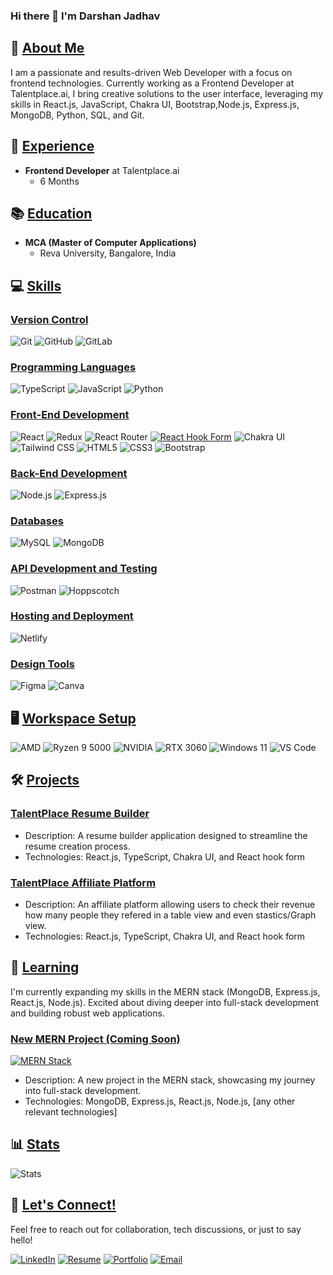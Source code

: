 ### Hi there 👋 I'm Darshan Jadhav

## 🚀 [About Me]()

I am a passionate and results-driven Web Developer with a focus on frontend technologies. Currently working as a Frontend Developer at Talentplace.ai, I bring creative solutions to the user interface, leveraging my skills in React.js, JavaScript, Chakra UI, Bootstrap,Node.js, Express.js, MongoDB, Python, SQL, and Git.


## 🏢 [Experience]()

- **Frontend Developer** at Talentplace.ai
  - 6 Months


## 📚 [Education]()

- **MCA (Master of Computer Applications)**
  - Reva University, Bangalore, India


## 💻 [Skills]()

### [Version Control]()

![Git](https://img.shields.io/badge/-Git-F05032?style=flat&logo=git&logoColor=white)
![GitHub](https://img.shields.io/badge/-GitHub-181717?style=flat&logo=github&logoColor=white)
![GitLab](https://img.shields.io/badge/-GitLab-FCA121?style=flat&logo=gitlab&logoColor=white)

### [Programming Languages]()

![TypeScript](https://img.shields.io/badge/-TypeScript-3178C6?style=flat&logo=typescript&logoColor=white)
![JavaScript](https://img.shields.io/badge/-JavaScript-F7DF1E?style=flat&logo=javascript&logoColor=black)
![Python](https://img.shields.io/badge/-Python-3776AB?style=flat&logo=python&logoColor=white)

### [Front-End Development]()

![React](https://img.shields.io/badge/-React-61DAFB?style=flat&logo=react&logoColor=white)
![Redux](https://img.shields.io/badge/-Redux-764ABC?style=flat&logo=redux&logoColor=white)
![React Router](https://img.shields.io/badge/-React_Router-CA4245?style=flat&logo=react-router&logoColor=white)
[![React Hook Form](https://img.shields.io/badge/-React_Hook_Form-17A2B8?style=flat&logo=react&logoColor=white)](https://react-hook-form.com/)
![Chakra UI](https://img.shields.io/badge/-Chakra_UI-319795?style=flat&logo=chakra-ui&logoColor=white)
![Tailwind CSS](https://img.shields.io/badge/-Tailwind_CSS-38B2AC?style=flat&logo=tailwind-css&logoColor=white)
![HTML5](https://img.shields.io/badge/-HTML5-E34F26?style=flat&logo=html5&logoColor=white)
![CSS3](https://img.shields.io/badge/-CSS3-1572B6?style=flat&logo=css3&logoColor=white)
![Bootstrap](https://img.shields.io/badge/-Bootstrap-7952B3?style=flat&logo=bootstrap&logoColor=white)

### [Back-End Development]()

![Node.js](https://img.shields.io/badge/-Node.js-339933?style=flat&logo=node.js&logoColor=white)
![Express.js](https://img.shields.io/badge/-Express.js-000000?style=flat&logo=express&logoColor=white)

### [Databases]()

![MySQL](https://img.shields.io/badge/-MySQL-4479A1?style=flat&logo=mysql&logoColor=white)
![MongoDB](https://img.shields.io/badge/-MongoDB-47A248?style=flat&logo=mongodb&logoColor=white)

### [API Development and Testing]()

![Postman](https://img.shields.io/badge/-Postman-FF6C37?style=flat&logo=postman&logoColor=white)
![Hoppscotch](https://img.shields.io/badge/-Hoppscotch-FF7139?style=flat&logo=hoppscotch&logoColor=white)

### [Hosting and Deployment]()

![Netlify](https://img.shields.io/badge/-Netlify-00C7B7?style=flat&logo=netlify&logoColor=white)

### [Design Tools]()
![Figma](https://img.shields.io/badge/-Figma-F24E1E?style=flat&logo=figma&logoColor=white)
![Canva](https://img.shields.io/badge/-Canva-00C4CC?style=flat&logo=canva&logoColor=white)


## 🖥️ [Workspace Setup]()

![AMD](https://img.shields.io/badge/-AMD-ED1C24?style=flat&logo=amd&logoColor=white)
![Ryzen 9 5000](https://img.shields.io/badge/-Ryzen_9_5000-ED1C24?style=flat&logo=amd&logoColor=white)
![NVIDIA](https://img.shields.io/badge/-NVIDIA-76B900?style=flat&logo=nvidia&logoColor=white)
![RTX 3060](https://img.shields.io/badge/-RTX_3060-76B900?style=flat&logo=nvidia&logoColor=white)
![Windows 11](https://img.shields.io/badge/-Windows_11-00ADEF?style=flat&logo=windows&logoColor=white)
![VS Code](https://img.shields.io/badge/-VS_Code-007ACC?style=flat&logo=visual-studio-code&logoColor=white)


## 🛠️ [Projects]()
 
<!-- ![logo](https://github.com/thedarshanjadhav/thedarshanjadhav/assets/57760497/dda0aa8b-2faf-4c30-bdd1-b7774957d2f1)  -->
### [TalentPlace Resume Builder](https://www.talentplace.ai/)

- Description: A resume builder application designed to streamline the resume creation process.
- Technologies: React.js, TypeScript, Chakra UI, and React hook form

### [TalentPlace Affiliate Platform](https://affiliate.talentplace.ai/)

- Description: An affiliate platform allowing users to check their revenue how many people they refered in a table view and even stastics/Graph view.
- Technologies: React.js, TypeScript, Chakra UI, and React hook form

## 🌱 [Learning]()

I'm currently expanding my skills in the MERN stack (MongoDB, Express.js, React.js, Node.js). Excited about diving deeper into full-stack development and building robust web applications.

### [New MERN Project (Coming Soon)](https://github.com/yourusername/new-mern-project)

[![MERN Stack](https://img.shields.io/badge/-MERN-61DAFB?style=flat&logo=mongodb&logoColor=white&labelColor=47A247)](https://www.mongodb.com/mern-stack)
- Description: A new project in the MERN stack, showcasing my journey into full-stack development.
- Technologies: MongoDB, Express.js, React.js, Node.js, [any other relevant technologies]


## 📊 [Stats]()

![Stats](https://github-readme-stats.vercel.app/api?username=thedarshanjadhav&show_icons=true&hide=prs&count_private=true&theme=radical)


## 🤝 [Let's Connect!]()

Feel free to reach out for collaboration, tech discussions, or just to say hello!

[![LinkedIn](https://img.shields.io/badge/-LinkedIn-0077B5?style=flat&logo=linkedin&logoColor=white)](https://www.linkedin.com/in/thedarshanjadhav/)
[![Resume](https://img.shields.io/badge/-Resume-4285F4?style=flat&logo=google-drive&logoColor=white)](https://shorturl.at/hprCY)
[![Portfolio](https://img.shields.io/badge/-Portfolio-000000?style=flat&logo=firefox-browser&logoColor=white)](https://darshanjadhav.netlify.app/)
[![Email](https://img.shields.io/badge/-Email-D14836?style=flat&logo=gmail&logoColor=white)](mailto:darshanjadhav363@gmail.com)




<!--
**thedarshanjadhav/thedarshanjadhav** is a ✨ _special_ ✨ repository because its `README.md` (this file) appears on your GitHub profile.

Here are some ideas to get you started:

- 🔭 I’m currently working on ...
- 🌱 I’m currently learning ...
- 👯 I’m looking to collaborate on ...
- 🤔 I’m looking for help with ...
- 💬 Ask me about ...
- 📫 How to reach me: ...
- 😄 Pronouns: ...
- ⚡ Fun fact: ...
-->
